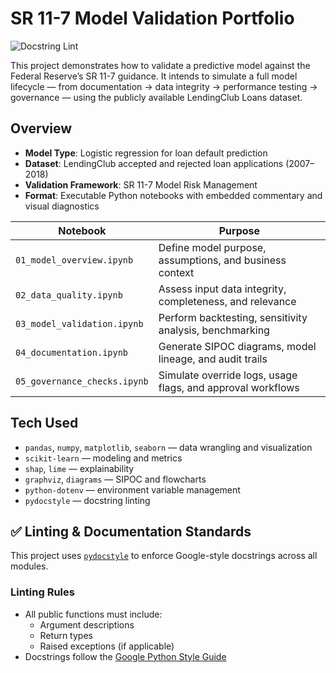 # SR 11-7 Model Validation Portfolio

![Docstring Lint](https://github.com/noah-owens/SR-11-7-Model-Validation/actions/workflows/docstring-lint.yml/badge.svg)

This project demonstrates how to validate a predictive model against the Federal Reserve’s SR 11-7 guidance. It intends to simulate a full model lifecycle — from documentation -> data integrity -> performance testing -> governance — using the publicly available LendingClub Loans dataset.

## Overview

- **Model Type**: Logistic regression for loan default prediction
- **Dataset**: LendingClub accepted and rejected loan applications (2007–2018)
- **Validation Framework**: SR 11-7 Model Risk Management
- **Format**: Executable Python notebooks with embedded commentary and visual diagnostics

| Notebook | Purpose |
|---------|---------|
| `01_model_overview.ipynb` | Define model purpose, assumptions, and business context |
| `02_data_quality.ipynb` | Assess input data integrity, completeness, and relevance |
| `03_model_validation.ipynb` | Perform backtesting, sensitivity analysis, benchmarking |
| `04_documentation.ipynb` | Generate SIPOC diagrams, model lineage, and audit trails |
| `05_governance_checks.ipynb` | Simulate override logs, usage flags, and approval workflows |

## Tech Used

- `pandas`, `numpy`, `matplotlib`, `seaborn` — data wrangling and visualization
- `scikit-learn` — modeling and metrics
- `shap`, `lime` — explainability
- `graphviz`, `diagrams` — SIPOC and flowcharts
- `python-dotenv` — environment variable management
- `pydocstyle` — docstring linting

## ✅ Linting & Documentation Standards

This project uses [`pydocstyle`](https://www.pydocstyle.org/) to enforce Google-style docstrings across all modules.

### Linting Rules
- All public functions must include:
  - Argument descriptions
  - Return types
  - Raised exceptions (if applicable)
- Docstrings follow the [Google Python Style Guide](https://google.github.io/styleguide/pyguide.html)
